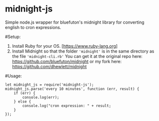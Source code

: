 # midnight-js
Simple node.js wrapper for bluefuton's midnight library for converting english to cron expressions.

#Setup:
1. Install Ruby for your OS. [https://www.ruby-lang.org]
2. Install Midnight so that the folder `'midnight'` is in the same directory as the file `'midnight-cli.rb'`
You can get it at the original repo here: https://github.com/bluefuton/midnight
or my fork here: https://github.com/dhewlett/midnight

#Usage:
```
let midnight_js = require('midnight-js');
midnight_js.parse('every 10 minutes', function (err, result) {
	if (err) {
		console.log(err);
	} else {
		console.log("cron expression: " + result;
	}
});
```